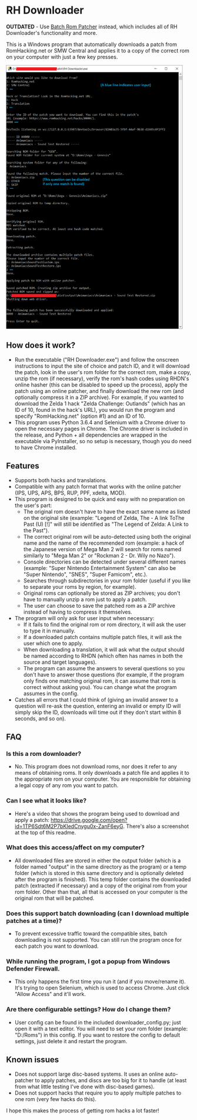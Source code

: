 # RH Downloader

**OUTDATED** - Use [Batch Rom Patcher](https://github.com/GateGuy/BatchRomPatcher) instead, which includes all of RH Downloader's functionality and more.

This is a Windows program that automatically downloads a patch from RomHacking.net or SMW Central and applies it to a copy of the correct rom on your computer with just a few key presses.

<img src="https://github.com/GateGuy/RH-Downloader/blob/master/screenshot.png?raw=true" width="480" height="715" />

## How does it work?
- Run the executable ("RH Downloader.exe") and follow the onscreen instructions to input the site of choice and patch ID, and it will download the patch, look in the user's rom folder for the correct rom, make a copy, unzip the rom (if necessary), verify the rom's hash codes using RHDN's online hasher (this can be disabled to speed up the process), apply the patch using an online patcher, and finally download the new rom (and optionally compress it in a ZIP archive). For example, if you wanted to download the Zelda 1 hack "Zelda Challenge: Outlands" (which has an ID of 10, found in the hack's URL), you would run the program and specify "RomHacking.net" (option #1) and an ID of 10.
- This program uses Python 3.6.4 and Selenium with a Chrome driver to open the necessary pages in Chrome. The Chrome driver is included in the release, and Python + all dependencies are wrapped in the executable via PyInstaller, so no setup is necessary, though you do need to have Chrome installed.

## Features
- Supports both hacks and translations.
- Compatible with any patch format that works with the online patcher (IPS, UPS, APS, BPS, RUP, PPF, xdelta, MOD).
- This program is designed to be quick and easy with no preparation on the user's part:
    - The original rom doesn't have to have the exact same name as listed on the original site (example: "Legend of Zelda, The - A link ToThe Past (U) [!]" will still be identified as "The Legend of Zelda: A Link to the Past").
    - The correct original rom will be auto-detected using both the original name and the name of the recommended rom (example: a hack of the Japanese version of Mega Man 2 will search for roms named similarly to "Mega Man 2" or "Rockman 2 - Dr. Wily no Nazo").
    - Console directories can be detected under several different names (example: "Super Nintendo Entertainment System" can also be "Super Nintendo", "SNES", "Super Famicom", etc.).
    - Searches through subdirectories in your rom folder (useful if you like to separate your roms by region, for example).
    - Original roms can optionally be stored as ZIP archives; you don't have to manually unzip a rom just to apply a patch.
    - The user can choose to save the patched rom as a ZIP archive instead of having to compress it themselves.
- The program will only ask for user input when necessary:
    - If it fails to find the original rom or rom directory, it will ask the user to type it in manually.
    - If a downloaded patch contains multiple patch files, it will ask the user which one to apply.
    - When downloading a translation, it will ask what the output should be named according to RHDN (which often has names in both the source and target languages).
    - The program can assume the answers to several questions so you don't have to answer those questions (for example, if the program only finds one matching original rom, it can assume that rom is correct without asking you). You can change what the program assumes in the config.
- Catches all errors that I could think of (giving an invalid answer to a question will re-ask the question, entering an invalid or empty ID will simply skip the ID, downloads will time out if they don't start within 8 seconds, and so on).

## FAQ
### Is this a rom downloader?
- No. This program does not download roms, nor does it refer to any means of obtaining roms. It only downloads a patch file and applies it to the appropriate rom on your computer. You are responsible for obtaining a legal copy of any rom you want to patch.
### Can I see what it looks like?
- Here's a video that shows the program being used to download and apply a patch: https://drive.google.com/open?id=1TP6Sdt6M2P7bKIedCnygu0x-ZanF6eyG. There's also a screenshot at the top of this readme.
### What does this access/affect on my computer?
- All downloaded files are stored in either the output folder (which is a folder named "output" in the same directory as the program) or a temp folder (which is stored in this same directory and is optionally deleted after the program is finished). This temp folder contains the downloaded patch (extracted if necessary) and a copy of the original rom from your rom folder. Other than that, all that is accessed on your computer is the original rom that will be patched.
### Does this support batch downloading (can I download multiple patches at a time)?
- To prevent excessive traffic toward the compatible sites, batch downloading is not supported. You can still run the program once for each patch you want to download.
### While running the program, I got a popup from Windows Defender Firewall.
- This only happens the first time you run it (and if you move/rename it). It's trying to open Selenium, which is used to access Chrome. Just click "Allow Access" and it'll work.
### Are there configurable settings? How do I change them?
- User config can be found in the included downloader_config.py; just open it with a text editor. You will need to set your rom folder (example: "D:/Roms") in this config. If you want to restore the config to default settings, just delete it and restart the program.

## Known issues
- Does not support large disc-based systems. It uses an online auto-patcher to apply patches, and discs are too big for it to handle (at least from what little testing I've done with disc-based games).
- Does not support hacks that require you to apply multiple patches to one rom (very few hacks do this).

I hope this makes the process of getting rom hacks a lot faster!
